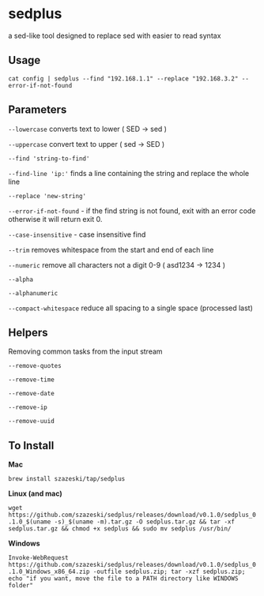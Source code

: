 # sedplus

a sed-like tool designed to replace sed with easier to read syntax

## Usage

```
cat config | sedplus --find "192.168.1.1" --replace "192.168.3.2" --error-if-not-found
```

## Parameters

`--lowercase` converts text to lower ( SED -> sed )

`--uppercase` convert text to upper ( sed -> SED )

`--find 'string-to-find'`

`--find-line 'ip:'` finds a line containing the string and replace the whole line

`--replace 'new-string'`

`--error-if-not-found` - if the find string is not found, exit with an error code otherwise it will return exit 0.

`--case-insensitive` - case insensitive find

`--trim` removes whitespace from the start and end of each line


`--numeric` remove all characters not a digit 0-9 ( asd1234 -> 1234 )

`--alpha`

`--alphanumeric`

`--compact-whitespace` reduce all spacing to a single space (processed last)

## Helpers
Removing common tasks from the input stream

`--remove-quotes`

`--remove-time`

`--remove-date`

`--remove-ip`

`--remove-uuid`


## To Install

**Mac**

`brew install szazeski/tap/sedplus`

**Linux (and mac)**

`wget https://github.com/szazeski/sedplus/releases/download/v0.1.0/sedplus_0.1.0_$(uname -s)_$(uname -m).tar.gz -O sedplus.tar.gz && tar -xf sedplus.tar.gz && chmod +x sedplus && sudo mv sedplus /usr/bin/`

**Windows**

`Invoke-WebRequest https://github.com/szazeski/sedplus/releases/download/v0.1.0/sedplus_0.1.0_Windows_x86_64.zip -outfile sedplus.zip; tar -xzf sedplus.zip; echo "if you want, move the file to a PATH directory like WINDOWS folder"
`
